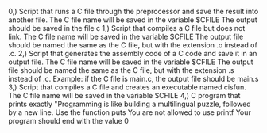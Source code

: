 0,) Script that runs a C file through the preprocessor and save the result into another file.
	The C file name will be saved in the variable $CFILE
	The output should be saved in the file c
1,) Script that compiles a C file but does not link.
	The C file name will be saved in the variable $CFILE
	The output file should be named the same as the C file, but with the extension .o instead of .c.
2,) Script that generates the assembly code of a C code and save it in an output file.
	The C file name will be saved in the variable $CFILE
	The output file should be named the same as the C file, but with the extension .s instead of .c.
	Example: if the C file is main.c, the output file should be main.s
3,) Script that compiles a C file and creates an executable named cisfun.
	The C file name will be saved in the variable $CFILE
4,) C program that prints exactly "Programming is like building a multilingual puzzle, followed by a new line.
	Use the function puts
	You are not allowed to use printf
	Your program should end with the value 0
